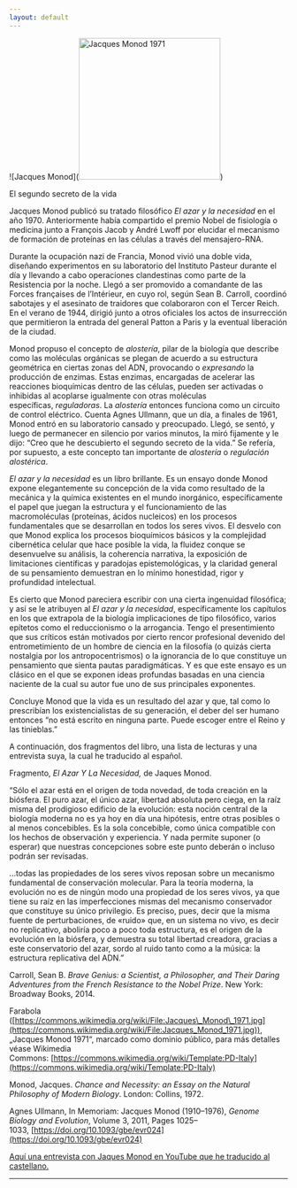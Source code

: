 ```yaml
---
layout: default 
---
```


![Jacques Monod](<a title="Farabola, Public domain, via Wikimedia Commons" href="https://commons.wikimedia.org/wiki/File:Jacques_Monod_1971.jpg"><img width="256" alt="Jacques Monod 1971" src="https://upload.wikimedia.org/wikipedia/commons/thumb/9/99/Jacques_Monod_1971.jpg/256px-Jacques_Monod_1971.jpg"></a>)

El segundo secreto de la vida

Jacques Monod publicó su tratado filosófico _El azar y la necesidad_ en el año 1970. Anteriormente había compartido el premio Nobel de fisiología o medicina junto a François Jacob y André Lwoff por elucidar el mecanismo de formación de proteínas en las células a través del mensajero-RNA.

Durante la ocupación nazi de Francia, Monod vivió una doble vida, diseñando experimentos en su laboratorio del Instituto Pasteur durante el día y llevando a cabo operaciones clandestinas como parte de la Resistencia por la noche. Llegó a ser promovido a comandante de las Forces françaises de l’Intérieur, en cuyo rol, según Sean B. Carroll, coordinó sabotajes y el asesinato de traidores que colaboraron con el Tercer Reich. En el verano de 1944, dirigió junto a otros oficiales los actos de insurrección que permitieron la entrada del general Patton a Paris y la eventual liberación de la ciudad.

Monod propuso el concepto de _alostería_, pilar de la biología que describe como las moléculas orgánicas se plegan de acuerdo a su estructura geométrica en ciertas zonas del ADN, provocando o _expresando_ la producción de enzimas. Estas enzimas, encargadas de acelerar las reacciones bioquímicas dentro de las células, pueden ser activadas o inhibidas al acoplarse igualmente con otras moléculas específicas, _reguladoras_. La _alostería_ entonces funciona como un circuito de control eléctrico. Cuenta Agnes Ullmann, que un día, a finales de 1961, Monod entró en su laboratorio cansado y preocupado. Llegó, se sentó, y luego de permanecer en silencio por varios minutos, la miró fijamente y le dijo: “Creo que he descubierto el segundo secreto de la vida.” Se refería, por supuesto, a este concepto tan importante de _alostería_ o _regulación alostérica_.

_El azar y la necesidad_ es un libro brillante. Es un ensayo donde Monod expone elegantemente su concepción de la vida como resultado de la mecánica y la química existentes en el mundo inorgánico, específicamente el papel que juegan la estructura y el funcionamiento de las macromoléculas (proteínas, ácidos nucleicos) en los procesos fundamentales que se desarrollan en todos los seres vivos. El desvelo con que Monod explica los procesos bioquímicos básicos y la complejidad cibernética celular que hace posible la vida, la fluidez conque se desenvuelve su análisis, la coherencia narrativa, la exposición de limitaciones científicas y paradojas epistemológicas, y la claridad general de su pensamiento demuestran en lo mínimo honestidad, rigor y profundidad intelectual.

Es cierto que Monod pareciera escribir con una cierta ingenuidad filosófica; y así se le atribuyen al _El azar y la necesidad_, específicamente los capítulos en los que extrapola de la biología implicaciones de tipo filosófico, varios epítetos como el reduccionismo o la arrogancia. Tengo el presentimiento que sus críticos están motivados por cierto rencor profesional devenido del entrometimiento de un hombre de ciencia en la filosofía (o quizás cierta nostalgia por los antropocentrismos) o la ignorancia de lo que constituye un pensamiento que sienta pautas paradigmáticas. Y es que este ensayo es un clásico en el que se exponen ideas profundas basadas en una ciencia naciente de la cual su autor fue uno de sus principales exponentes.

Concluye Monod que la vida es un resultado del azar y que, tal como lo prescribían los existencialistas de su generación, el deber del ser humano entonces “no está escrito en ninguna parte. Puede escoger entre el Reino y las tinieblas.”

A continuación, dos fragmentos del libro, una lista de lecturas y una entrevista suya, la cual he traducido al español.

Fragmento, _El Azar Y La Necesidad,_ de Jaques Monod.

“Sólo el azar está en el origen de toda novedad, de toda creación en la biósfera. El puro azar, el único azar, libertad absoluta pero ciega, en la raíz misma del prodigioso edificio de la evolución: esta noción central de la biología moderna no es ya hoy en día una hipótesis, entre otras posibles o al menos concebibles. Es la sola concebible, como única compatible con los hechos de observación y experiencia. Y nada permite suponer (o esperar) que nuestras concepciones sobre este punto deberán o incluso podrán ser revisadas.

…todas las propiedades de los seres vivos reposan sobre un mecanismo fundamental de conservación molecular. Para la teoría moderna, la evolución no es de ningún modo una propiedad de los seres vivos, ya que tiene su raíz en las imperfecciones mismas del mecanismo conservador que constituye su único privilegio. Es preciso, pues, decir que la misma fuente de perturbaciones, de «ruido» que, en un sistema no vivo, es decir no replicativo, aboliría poco a poco toda estructura, es el origen de la evolución en la biósfera, y demuestra su total libertad creadora, gracias a este conservatorio del azar, sordo al ruido tanto como a la música: la estructura replicativa del ADN.”

Carroll, Sean B. _Brave Genius: a Scientist, a Philosopher, and Their Daring Adventures from the French Resistance to the Nobel Prize_. New York: Broadway Books, 2014.

Farabola ([https://commons.wikimedia.org/wiki/File:Jacques\_Monod\_1971.jpg](https://commons.wikimedia.org/wiki/File:Jacques_Monod_1971.jpg)), „Jacques Monod 1971“, marcado como dominio público, para más detalles véase Wikimedia Commons: [https://commons.wikimedia.org/wiki/Template:PD-Italy](https://commons.wikimedia.org/wiki/Template:PD-Italy)

Monod, Jacques. _Chance and Necessity: an Essay on the Natural Philosophy of Modern Biology_. London: Collins, 1972.

Agnes Ullmann, In Memoriam: Jacques Monod (1910–1976), _Genome Biology and Evolution_, Volume 3, 2011, Pages 1025–1033, [https://doi.org/10.1093/gbe/evr024](https://doi.org/10.1093/gbe/evr024)

[Aquí una entrevista con Jaques Monod en YouTube que he traducido al castellano.](https://youtu.be/rCNOhtRKPM0)

* * *